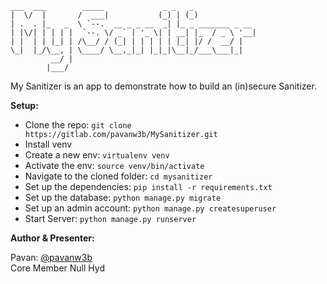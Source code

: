 ```
___  ___        _____             _ _   _
|  \/  |       /  ___|           (_) | (_)
| .  . |_   _  \ `--.  __ _ _ __  _| |_ _ _______ _ __
| |\/| | | | |  `--. \/ _` | '_ \| | __| |_  / _ \ '__|
| |  | | |_| | /\__/ / (_| | | | | | |_| |/ /  __/ |
\_|  |_/\__, | \____/ \__,_|_| |_|_|\__|_/___\___|_|
         __/ |
        |___/
```

My Sanitizer is an app to demonstrate how to build an (in)secure Sanitizer.

**Setup:**
- Clone the repo: `git clone https://gitlab.com/pavanw3b/MySanitizer.git`
- Install venv
- Create a new env: `virtualenv venv`
- Activate the env: `source venv/bin/activate`
- Navigate to the cloned folder: `cd mysanitizer`
- Set up the dependencies: `pip install -r requirements.txt`
- Set up the database: `python manage.py migrate`
- Set up an admin account: `python manage.py createsuperuser`
- Start Server: `python manage.py runserver`

**Author & Presenter:**

Pavan: [@pavanw3b](https://twitter.com/pavanw3b)<br />
Core Member Null Hyd
